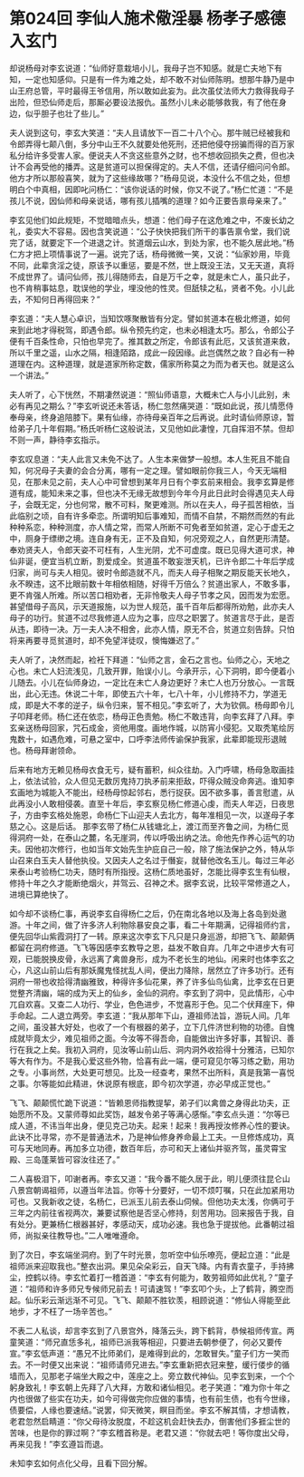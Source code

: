 # 第024回 李仙人施术儆淫暴 杨孝子感德入玄门

却说杨母对李玄说道：“仙师好意栽培小儿，我母子岂不知感。就是亡夫地下有知，一定也知感仰。只是有一件为难之处，却不敢不对仙师陈明。想那牛静乃是中山王府总管，平时最得王爷信用，所以敢如此妄为。此次虽仗法师大力救得我母子出险，但恐仙师走后，那厮必要设法报仇。虽然小儿未必能够救我，有了他在身边，似乎胆子也壮了些儿。”

夫人说到这句，李玄大笑道：“夫人且请放下一百二十八个心。那牛贼已经被我和令郎弄得七颠八倒，多分中山王不久就要处他死刑，还把他侵夺拐骗而得的百万家私分给许多受害人家。便说夫人不贪这些意外之财，也不想收回损失之费，但也决计不会再受他的播弄。这是贫道可以担保得定的。夫人不信，还请仔细问问令郎。他方才所以那般喜笑，就为了这些缘故哪？”杨母见说，本没什么不信之处，但想明白个中真相，因即叱问杨仁：“该你说话的时候，你又不说了。”杨仁忙道：“不是孩儿不说，因仙师和母亲说话，哪有孩儿插嘴的道理？如今正要告禀母亲来了。”

李玄见他们如此规矩，不觉暗暗点头，想道：他们母子在这危难之中，不废长幼之礼，委实大不容易。因也含笑说道：“公子快快把我们所干的事告禀令堂，我们说完了话，就要定下一个进退之计。贫道烟云山水，到处为家，也不能久居此地。”杨仁方才把上项情事说了一遍。说完了话，杨母微微一笑，又说：“仙家妙用，毕竟不同，此辈贪淫之徒，原该予以重惩，要是不然，世上既没王法，又无天道，真将不成世界了。请问仙师，孩儿得随师去，自是万千之幸，就是未亡人，虽只此子，也不肯稍事姑息，耽误他的学业，埋没他的性灵。但舐犊之私，贤者不免。小儿此去，不知何日再得回来？”

李玄道：“夫人慧心卓识，当知饮啄聚散皆有分定。譬如贫道本在极北修道，如何来到此地才得税驾，即遇令郎。纵令预先约定，也未必相逢太巧。那么，令郎公子便有千百条性命，只怕也早完了。推其数之所定，令郎该有此厄，又该贫道来救，所以千里之遥，山水之隔，相逢陌路，成此一段因缘。此岂偶然之故？自必有一种道理在内。这种道理，就是道家所称定数，儒家所称莫之为而为者天也。就是这么一个讲法。”

夫人听了，心下恍然，不期凄然说道：“照仙师语意，大概未亡人与小儿此别，未必有再见之期么？”李玄听说还未答话，杨仁忽然痛哭道：“既如此说，孩儿情愿侍奉母亲，终身追陪膝下。果有仙缘，亦待母亲百年之后再说。此时请仙师原谅，暂给弟子几十年假期。”杨氏听杨仁这般说法，又见他如此凄惶，兀自挥泪不禁。但却不则一声，静待李玄指示。

李玄叹息道：“夫人此言又未免不达了。人生本来做梦一般想。本人生死且不能自知，何况母子夫妻的会合分离，哪有一定之理。譬如眼前你我三人，今天无端相见，在那未见之前，夫人心中可曾想到某年月日有个李玄前来相会。我李玄算是修道有成，能知未来之事，但也决不无缘无故想到今年今月此日此时会得遇见夫人母子，会既无定，分也何常，散不可料，聚更难测。所以在夫人，母子孤苦相依，当此临别之顷，自有许多牵恋。所谓明知后事难知，而情不自禁，不期然而然的有此种种系恋，种种测度，亦人情之常，而常人所断不可免者至如贫道，定心于虚无之中，厕身于缥缈之境。连自身有无，正不及自知，何况旁观之人，自然更形清楚。奉劝贤夫人，令郎天姿不可枉有，人生光阴，尤不可虚度。既已见得大道可求，神仙非诞，便宜当机立断，割爱成全。贫道虽不敢妄泄天机，已许令郎二十年后学成归家，尚可与夫人相见。彼时令郎造就不凡，而夫人母子相聚之期反能天长地久，永不睽违，这不比眼前数十年相依相随，好得千万倍么？贫道出家人，不敢多事，更不肯强人所难。所以苦口相劝者，无非怜敬夫人母子节孝之风，因而发为宏愿。甚望借母子高风，示天道报施，以为世人规范，虽千百年后都得所劝勉，此亦夫人母子的功行。贫道不过尽我修道人应为之事，应尽之职罢了。贫道言尽于此，是否从违，即待一决。万一夫人决不相舍，此亦人情，原无不合，贫道立刻告辞。只怕将来再要寻觅贫道时，却不免望洋徒叹，懊悔嫌迟了。”

夫人听了，决然而起，裣衽下拜道：“仙师之言，金石之言也。仙师之心，天地之心也。未亡人妇流浅见，几致开罪，贻误小儿。今承开示，心下洞明，即今便着小儿随去。小儿在仙师身边，一定比在未亡人身边更好？未亡人也万分放心。一言既出，此心无违。休说二十年，即使五六十年，七八十年，小儿修持不力，学道无成，即是大不孝的逆子，纵令归来，誓不相见。”李玄听了，大为钦佩。杨母即令儿子叩拜老师。杨仁还在依恋，杨母正色责勉。杨仁不敢违背，向李玄拜了八拜。李玄亲送杨母回家，咒石成金，资他用度。画地作城，以防宵小侵犯。又取秃笔绘厉鬼数十，如遇危难，可悬之室中，口呼李法师传谕保护我家，此辈即能现形退贼也。杨母拜谢领命。

后来有地方无赖见杨母衣食无亏，疑有蓄积，纠众往劫。入门呼啸，杨母急取画挂上，依法试验，众人但见无数厉鬼持刀执矛前来拒敌，吓得众贼没命奔逃。谁知李玄画地为城能入不能出，经杨母惊起邻右，悉行捉获。因不欲多事，善言慰遣，从此再没小人敢相侵袭。直至十年后，李玄察见杨仁修道心虔，而夫人年迈，日夜思子，方由李玄格处施恩，命杨仁下山迎夫人去北方，每年准相见一次，以遂母子孝慈之心。这是后话。
那李玄带了杨仁从钱塘北上，渡江而至齐鲁之间，为杨仁觅得洞府一处，在泰山之麓，名无崖洞，传以呼吸出纳之法。命他先作养心运气的功夫。因他初次修行，也如当年文始先生护庇自己一般，除了施法保护之外，特从华山召来白玉夫人替他执役。又因夫人之名过于僭妄，就替他改名玉儿。每过三年必来泰山考验杨仁功夫，随时有所指授。这杨仁质地虽好，怎能比得李玄生有仙根，修持十年之久才能断绝烟火，并驾云、召神之术。据李玄说，比较平常修道之人，进境已算绝快了。

如今却不谈杨仁事，再说李玄自得杨仁之后，仍在南北各地以及海上各岛到处遨游。十年之间，做了许多济人利物除暴安良之事，看二十年期满，记得祖师约言，便先回华山紫霞洞打了一转。原来这次李玄下凡只是只身巡游，却把飞飞、颠颠俩都留在洞府修道。飞飞等因感李玄教导之恩，益发不敢自弃。几年之中进步大有可观，已能脱换皮骨，永远离了禽兽身形，成为不老长生的地仙。闲来时也体李玄之心，凡这山前山后有那妖魔鬼怪扰乱人间，便出力降除，居然立了许多功行。还有洞府一带也收拾得清幽雅致，种得许多仙花果，养了许多仙鸟仙禽，比李玄在日更觉整齐清幽，端的成为天上的仙乡，金仙的洞府。李玄到了洞中，见此情形，心中兀自欢喜。又查二人功行、学业，色色进步，不觉喜形于色。见二个伏拜座下，伸手命起。二人退立两旁。李玄道：“我从那年下山，遵祖师法旨，游玩人间。几年之间，虽没甚大好处，也收了一个有根器的弟子，立下几件济世利物的功德。自愧成就毕竟太少，难见祖师之面。今汝等不得吾命，自能做出许多好事，其智识、善行在我之上矣。我初入洞府，见汝等山前山后、洞内洞外收拾得十分雅洁，已知尔等大有作为。不是我心爱这些外物，恰喜有此一端，便可窥见尔等习练之勤，用功之专。小事尚然，大处更可想见。比及一经查考，果然不出所料，真是我第一喜悦之事。尔等能如此精进，休说原有根底，即今初次学道，亦必早成正觉也。”

飞飞、颠颠慌忙跪下说道：“皆赖恩师指教提挈，弟子们以禽兽之身得此功夫，正始愿所不及。又蒙师尊如此奖饬，越发令弟子等满心感惭。”李玄点头道：“尔等已成人道，不讳当年出身，便见克己功夫。起来！起来！我再授汝修养心性的要诀。此诀不比寻常，亦不是普通法术，乃是神仙修身养命最上工夫。一旦修炼成功，真可与天地同寿。再加多立功德，数百年后，亦可和天上诸仙并驱齐驾，虽灵霄宝殿、三岛蓬莱皆可容汝往还了。”

二人喜极泪下，叩谢者再。李玄又道：“我今番不能久居于此，明儿便须往昆仑山八景宫朝谒祖师，以遵当年法旨。你等十分要好，一切不烦叮嘱，只在此加紧用功可也。又我新收之徒，名杨仁，已派玉儿前去泰山伺候。但他功夫太浅，你俩可于三年之内前往省视两次，兼要试察他是否坚心修持，刻苦用功。回来报告于我，自有处分。更兼杨仁根器甚好，孝感动天，成功必速。我也急于提拔他。此番朝过祖师，尚拟亲往教导也。”二人唯唯遵命。

到了次日，李玄端坐洞府。到了午时光景，忽听空中仙乐嘹亮，便起立道：“此是祖师派来迎取我也。”整衣出洞。果见朵朵彩云，自天飞降。内有青衣童子，手持拂尘，控鹤以待。李玄忙着打一稽首道：“李玄有何能为，敢劳祖师如此优礼？”童子道：“祖师和许多师兄专候师兄前去！可请速驾！”李玄叩个头，上了鹤背，腾空而起。仙乐彩云渐远渐不可见。飞飞、颠颠不胜钦羡，相顾说道：“修仙人得能至此地步，才不枉了一场辛苦也。”

不表二人私谈，却言李玄到了八景宫外，降落云头，跨下鹤背，恭候祖师传宣。两童笑道：“师兄直恁多礼，祖师已派我等相迎，只要进去朝参便了，何必又要传宣。”李玄低声道：“愚兄不比师弟们，是难得到此的，怎敢冒失。”童子们方一笑而去。不一时便又出来说：“祖师请师兄进去。”李玄重新把衣冠来整，缓行偻步的循墙而入，见那老子端坐大殿之中，莲座之上。旁立数代神仙。见李玄到来，一个个躬身致礼！李玄朝上先拜了八大拜，方敢和诸仙相见。老子笑道：“难为你十年之内也很做了些实在功夫，如今可得做完你应做的事情，也有前生债，也有今世缘，债要偿，人缘也要速结。”说罢，仰天微笑，瞑目而坐。李玄不解其情，才想请教，老君忽然启睛道：“你父母待汝脱度，不趁这机会赶快去办，倒害他们多捱尘世的苦味，也是你的罪过啊？”李玄稽首称是。老君又道：“你就去吧！等你度出父母，再来见我！”李玄遵旨而退。

未知李玄如何点化父母，且看下回分解。
